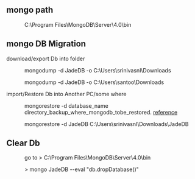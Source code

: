 <h2>mongo path</h2>

<ul>
 <ol>
   C:\Program Files\MongoDB\Server\4.0\bin
 </ol>
</ul>

<h2>mongo DB Migration</h2>
<p>download/export Db into folder</p>
<ul>
 <ol>mongodump -d JadeDB -o C:\Users\srinivasnl\Downloads </ol>
 <ol>mongodump -d JadeDB -o C:\Users\santoo\Downloads </ol>
</ul>
<p>import/Restore Db into Another PC/some where</p>
<ul>
 <ol>mongorestore -d database_name directory_backup_where_mongodb_tobe_restored. 
  <a href="https://stackoverflow.com/questions/11255630/how-to-export-all-collection-in-mongodb">reference</a>
 </ol>
 <ol>mongorestore -d JadeDB C:\Users\srinivasnl\Downloads\JadeDB</ol>
</ul>

<h2>Clear Db </h2>

<ul>
 <ol>
   go to > C:\Program Files\MongoDB\Server\4.0\bin
 </ol>
  <ol>
   > mongo JadeDB --eval "db.dropDatabase()"
 </ol>
</ul>
